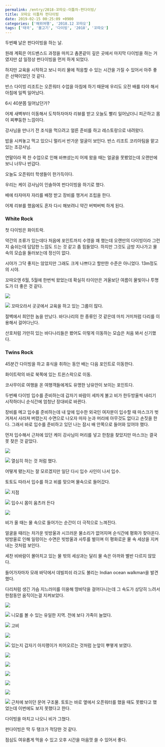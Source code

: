 ```yaml
---
permalink: /entry/2018-꼬따오-이틀차-펀다이빙/
title: 꼬따오 이틀차 펀다이빙
date: 2019-02-15 00:25:09 +0900
categories: ['해외여행', '2018.12 꼬따오']
tags: ['태국', '물고기', '다이빙', '2018', '꼬따오']
---
```




두번째 날은 펀다이빙을 하는 날.

원래 계획은 어드밴스드 과정을 마치고 촘폰같이 깊은 곳에서 마지막 다이빙을 하는 거였지만 샵 일정상 펀다이빙을 먼저 하게 되었다.

하지만 교육을 시작하고 보니 미리 물에 적응할 수 있는 시간을 가질 수 있어서 아주 좋은 선택이었던 것 같다.

  

반스 다이빙 리조트는 오픈워터 수업을 아침에 하기 때문에 우리도 오전 배를 타야 해서 아침에 일찍 일어났다.

6시 40분쯤 일어났던가?

어제 새벽부터 이동해서 도착하자마자 리뷰를 받고 오늘도 빨리 일어났더니 피곤하고 몸이 찌뿌둥한 느낌이다.

강사님을 만나기 전 조식을 먹으려고 얼른 준비를 하고 레스토랑으로 내려왔다.

  

밥을 시켜놓고 먹고 있으니 멀리서 반가운 얼굴이 보인다. 반스 리조트 코리아팀을 맡고 있는 조강사님.

연말이라 꽉 찬 수업으로 인해 바쁘셨는지 어제 왔을 때는 얼굴을 못봤었는데 오랜만에 보니 너무나 반갑다.

오늘도 오픈워터 학생들이 한가득이다.

  

우리는 케이 강사님이 인솔하여 펀다이빙을 하기로 했다.

  

배에 타자마자 자리를 배정 받고 장비를 챙겨서 조립을 한다.

어제 리뷰를 했음에도 혼자 다시 해보려니 약간 버벅버벅 하게 된다.

  

### White Rock

첫 다이빙은 화이트락.

약간의 조류가 있는데다 처음에 포인트까지 수영을 꽤 했는데 오랜만의 다이빙이라 그런지 숨쉬는데 답답한 느낌도 드는 것 같고 좀 힘들었다.
하지만 그것도 금방 지나가고 물 속의 모습을 둘러보는데 정신이 없다.

시야가 그닥 좋지는 않았지만 그래도 크게 나쁘다고 할만한 수준은 아니었다. 13m정도의 시야.

꼬따오엔 6월, 5월에 한번씩 왔었는데 확실히 타이만은 겨울보단 여름이 물빛이나 투명도가 더 좋은 것 같다.

  

![][link0]

  

![][link1]
꼬따오라서 곳곳에서 교육을 하고 있는 그룹이 많다.

  

절벽에서 희안한 놈을 만났다. 바다나리의 한 종류인 것 같은데 마치 거미처럼 다리를 이용해서 걸어다닌다.

산호처럼 가만히 있는 바다나리들은 봤어도 이렇게 이동하는 모습은 처음 봐서 신기했다.

  

  

  

### Twins Rock

45분간 다이빙을 하고 휴식을 취하는 동안 배는 다음 포인트로 이동한다.

화이트락의 바로 북쪽에 있는 트윈스락으로 이동.

코사무이로 여행을 온 여행객들에게도 유명한 낭유안이 보이는 포인트다.

  

두번째 다이빙 입수를 준비하는데 갑자기 바람이 세차게 불고 비가 한두방울씩 내리기 시작하더니 순식간에 엄청난 장대비로 바뀐다.

장비를 메고 입수를 준비하는데 내 앞에 입수한 외국인 여자분이 입수할 때 마스크가 벗겨져서 사라져 버렸는지 수면으로 나오자 마자 눈과 머리에
아무것도 없다고 손짓을 한다. 그래서 바로 입수를 준비하고 있던 나는 잠시 배 안쪽으로 들어와 있어야 했다.

먼저 입수해서 근처에 있던 케이 강사님이 머리를 넣고 한참을 찾았지만 마스크는 결국 못 찾은 것 같았다.

  

![][link2]

  

![][link3]
열심히 하는 것 처럼 했다.

  

어떻게 됐는지는 잘 모르겠지만 일단 다시 입수 사인이 나서 입수.

토토도 따라서 입수를 하고 비를 맞으며 물속으로 들어갔다.

  

![][link4]
지점

  

![][link5]
입수시 몸이 움츠러 든다

  

![][link6]

  

비가 올 때는 물 속으로 들어가는 순간이 더 극적으로 느껴진다.

얼굴을 때리는 차가운 빗방울과 시끄러운 물소리가 없어지며 순식간에 평화가 찾아온다. 빗방울로 인해 일렁이는 수면은 빗방울과 사투를 벌이며 이
평화로운 물 속 세상을 지켜내는 것처럼 보인다.

  

세찬 비바람이 몰아치고 있는 물 밖의 세상과는 달리 물 속은 아까와 별반 다르지 않았다.

  

들어가자마자 모래 바닥에서 데빌피쉬 라고도 불리는 Indian ocean walkman을 발견했다.

다리처럼 생긴 가슴 지느러미를 이용해 땅바닥을 걸어다니는데 그 속도가 상당히 느려서 한참동안 움직이는걸 지켜보았다.

  

![][link7]

  

![][link8]
니모를 볼 수 있는 유일한 지역. 전에 보다 가족이 늘었다.

  

![][link9]
고비

  

![][link10]

  

![][link11]
있는지 갑자기 아지랭이가 피어오르는 것처럼 눈앞이 뿌옇게 보였다.

  

![][link12]

  

![][link13]

  

![][link14]

  

![][link15]

  

![][link16]

  

![][link17]
근처에 보이던 문어 구조물. 토토는 바로 옆에서 오픈워터를 했을 때도 못봤다고 했었는데 이번에도 보지 못했다고 한다.

  

다이빙을 마치고 나오니 비가 그쳤다.

펀다이빙은 딱 두 탱크가 적당한 것 같다.

점심도 여유롭게 먹을 수 있고 오후 시간을 마음껏 쓸 수 있어서 좋다.

  

  


[link0]:http://cfile6.uf.tistory.com/image/99032F3E5C65869A0CF5D4
[link1]:http://cfile25.uf.tistory.com/image/991277355C65869B388DA3
[link2]:http://cfile26.uf.tistory.com/image/99A0044B5C65869B46953F
[link3]:http://cfile22.uf.tistory.com/image/996A29385C65869C19C4E1
[link4]:http://cfile5.uf.tistory.com/image/99A63B365C65869D275AB5
[link5]:http://cfile2.uf.tistory.com/image/999822395C65869E0CA935
[link6]:http://cfile9.uf.tistory.com/image/99069C395C65869F10466E
[link7]:http://cfile1.uf.tistory.com/image/99C35C455C65869F2ABAFA
[link8]:http://cfile5.uf.tistory.com/image/996448435C6586A02F15C8
[link9]:http://cfile27.uf.tistory.com/image/990725435C6586A1033E80
[link10]:http://cfile28.uf.tistory.com/image/991C774F5C6586A23B5D83
[link11]:http://cfile24.uf.tistory.com/image/99FFA5355C6586A304CAA2
[link12]:http://cfile22.uf.tistory.com/image/99F20B4F5C6586A406F895
[link13]:http://cfile27.uf.tistory.com/image/99EBF1355C6586A43012F1
[link14]:http://cfile10.uf.tistory.com/image/99EEDB355C6586A5303795
[link15]:http://cfile4.uf.tistory.com/image/99ECB5335C6586A62C2F81
[link16]:http://cfile28.uf.tistory.com/image/9923B73D5C6586A7014E12
[link17]:http://cfile30.uf.tistory.com/image/99FA854E5C6586A72FF9B5
